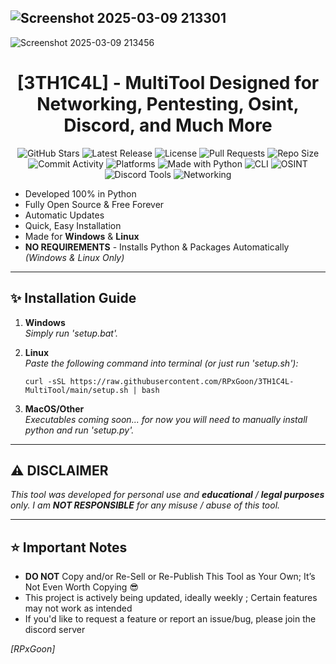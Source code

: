 ![Screenshot 2025-03-09 213301](https://github.com/user-attachments/assets/4b56e31b-9c03-43c4-a62a-6c399a4cd363)
---
![Screenshot 2025-03-09 213456](https://github.com/user-attachments/assets/c91b2a7a-19a7-4b30-8436-c6cd790e06a5)

## <h1 align="center">[3TH1C4L] - MultiTool Designed for Networking, Pentesting, Osint, Discord, and Much More</h1> 
<p align="center">

<img src="https://img.shields.io/github/stars/RPxGoon/3TH1C4L-MultiTool?color=brightgreen&label=Stars&style=for-the-badge" alt="GitHub Stars">
<img src="https://img.shields.io/github/v/release/RPxGoon/3TH1C4L-MultiTool?color=blueviolet&label=Latest%20Release&style=for-the-badge" alt="Latest Release">
<img src="https://img.shields.io/github/license/RPxGoon/3TH1C4L-MultiTool?color=lightgrey&style=for-the-badge" alt="License">
<img src="https://img.shields.io/github/issues-pr/RPxGoon/3TH1C4L-MultiTool?color=ff7f00&label=Pull%20Requests&style=for-the-badge" alt="Pull Requests">
<img src="https://img.shields.io/github/repo-size/RPxGoon/3TH1C4L-MultiTool?color=gold&label=Repo%20Size&style=for-the-badge" alt="Repo Size">
<img src="https://img.shields.io/github/commit-activity/m/RPxGoon/3TH1C4L-MultiTool?color=crimson&label=Monthly%20Commits&style=for-the-badge" alt="Commit Activity">

<img src="https://img.shields.io/badge/Platform-Windows%20|%20Linux-2ea44f?style=for-the-badge&logo=windows&logoColor=white" alt="Platforms">
<img src="https://img.shields.io/badge/Made%20With-Python-3776AB?style=for-the-badge&logo=python&logoColor=white" alt="Made with Python">
<img src="https://img.shields.io/badge/Interface-CLI-171717?style=for-the-badge&logo=windowsterminal&logoColor=white" alt="CLI">
<img src="https://img.shields.io/badge/Category-OSINT-7D4698?style=for-the-badge&logo=magnifying-glass&logoColor=white" alt="OSINT">
<img src="https://img.shields.io/badge/Category-Discord%20Tools-5865F2?style=for-the-badge&logo=discord&logoColor=white" alt="Discord Tools">
<img src="https://img.shields.io/badge/Category-Networking-7D4698?style=for-the-badge&logo=network-wired&logoColor=white" alt="Networking">


</p>


- Developed 100% in Python
- Fully Open Source & Free Forever
- Automatic Updates
- Quick, Easy Installation
- Made for **Windows** & **Linux**
- **NO REQUIREMENTS** - Installs Python & Packages Automatically _(Windows & Linux Only)_

---

## ✨ **Installation Guide**

1. **Windows**  
   _Simply run 'setup.bat'._


2. **Linux**  
   _Paste the following command into terminal (or just run 'setup.sh'):_
   
   `curl -sSL https://raw.githubusercontent.com/RPxGoon/3TH1C4L-MultiTool/main/setup.sh | bash`


4. **MacOS/Other**  
   _Executables coming soon... for now you will need to manually install python and run 'setup.py'._

---

## ⚠️ **DISCLAIMER**  

_This tool was developed for personal use and **educational** / **legal purposes** only.
I am **NOT RESPONSIBLE** for any misuse / abuse of this tool._

---

## ⭐ **Important Notes**

- **DO NOT** Copy and/or Re-Sell or Re-Publish This Tool as Your Own; It’s Not Even Worth Copying 😎
- This project is actively being updated, ideally weekly ; Certain features may not work as intended
- If you'd like to request a feature or report an issue/bug, please join the discord server




*[RPxGoon]*

